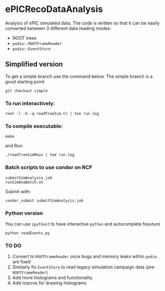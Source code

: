 # ePICRecoDataAnalysis
Analysis of ePIC simulated data. The code is written so that it can be easily converted between 3 different data reading modes:
- ROOT trees
- `podio::ROOTFrameReader`
- `podio::EventStore`


## Simplified version

To get a simple branch use the command below. The simple branch is a good starting point.

```Sh
git checkout simple
```


### To run interactively:

```Sh
root -l -b -q readTreeSim.C+ | tee run.log
```

### To compile executable:

```Sh
make
```

and Run:

```Sh
./readTreeSimMain | tee run.log
```

### Batch scripts to use condor on RCF

```Sh
submitSimAnalysis.job
runSimAnaBatch.sh
```
Submit with:

```Sh
condor_submit submitSimAnalysis.job
```

### Python version

You can use `ipython3` to have interactive `python` and autocomplete feauture

```Sh
python readEvents.py
```

### TO DO
1. Convert to `ROOTFrameReader` once bugs and memory leaks within `podio` are fixed
2. Similarly fix `EventStore` to read legacy simulation campaign data (pre-`ROOTFrameReader`)
3. Add more histograms and functionality
4. Add macros for drawing histograms